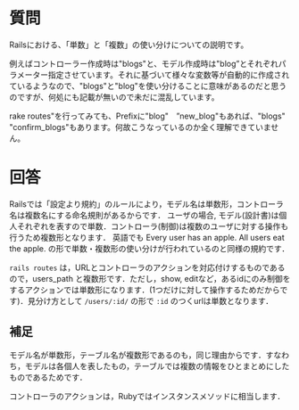 # 質問

Railsにおける、「単数」と「複数」の使い分けについての説明です。

例えばコントローラー作成時は"blogs"と、モデル作成時は"blog”とそれぞれパラメーター指定させています。それに基づいて様々な変数等が自動的に作成されているようなので、"blogs"と"blog"を使い分けることに意味があるのだと思うのですが、何処にも記載が無いので未だに混乱しています。

rake routes"を行ってみても、Prefixに"blog"　”new_blog"もあれば、"blogs" "confirm_blogs"もあります。何故こうなっているのか全く理解できていません。

# 回答

Railsでは「設定より規約」のルールにより，モデル名は単数形，コントローラ名は複数名にする命名規則があるからです．
ユーザの場合, モデル(設計書)は個人それぞれを表すので単数．コントローラ(制御)は複数のユーザに対する操作も行うため複数形となります．
英語でも Every user has an apple. All users eat the apple. の形で単数・複数形の使い分けが行われているのと同様の規約です．

`rails routes` は，URLとコントローラのアクションを対応付けするものであるので，users_path と複数形です．ただし，show, editなど，あるidにのみ制御をするアクションでは単数形になります．(1つだけに対して操作するためだからです)．見分け方として `/users/:id/` の形で `:id` のつくurlは単数となります． 

## 補足

モデル名が単数形，テーブル名が複数形であるのも，同じ理由からです．すなわち，モデルは各個人を表したもの，テーブルでは複数の情報をひとまとめにしたものであるためです．

コントローラのアクションは，Rubyではインスタンスメソッドに相当します．